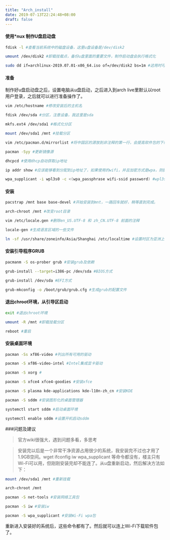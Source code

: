 ```yaml
---
title: "Arch_install"
date: 2019-07-13T22:24:48+08:00
draft: false 
---
```

#### 使用*nux 制作U盘启动盘
```bash
fdisk -l #查看当前系统中的磁盘设备，这里u盘设备是/dev/disk2

umount /dev/disk2 #卸载挂载点，备份u盘里面的重要文件，制作启动盘会执行格式化

sudo dd if=archlinux-2019.07.01-x86_64.iso of=/dev/disk2 bs=1m #这用时可能会比较久，稍等一下
```

#### 准备
制作好u盘启动盘之后，设置电脑从u盘启动，之后进入到arch live里默认以root用户登录，之后就可以进行准备操作了。
```bash
vim /etc/hostname #修改安装后的主机名

fdisk /dev/sda #分区，注意设备，我这里是sda

mkfs.ext4 /dev/sda1 #格式化分区

mount /dev/sda1 /mnt #挂载分区

vim /etc/pacman.d/mirrorlist #将中国区的源放到非注释的第一行，会提高软件包的下载速度，越靠前，优先级越高。

pacman -Syy #更新镜像源

dhcpcd #使用dhcp自动获取ip地址

ip addr show #应该能够看到分配到ip地址了，如果使用的wifi，并且加密方式是wpa，则执行以下命令，连接wifi

wpa_supplicant -i wpl3s0 -c <(wpa_passphrase wifi-ssid password) #wpl3s0 wifi-ssid password 分别是无线网卡名称，wifi名称，wifi密码
```

#### 安装
```bash
pacstrap /mnt base base-devel #开始安装到mnt，一路回车就好，稍等直到完成。

arch-chroot /mnt #改变root目录

vim /etc/locale.gen #删除en_US.UTF-8 和 zh_CN.UTF-8 前面的注释

locale-gen #生成语言区域的一些文件

ln -sf /usr/share/zoneinfo/Asia/Shanghai /etc/localtime #设置时区为亚洲上海的时区(+08:00)
```

#### 安装引导程序GRUB
```bash
pacmanm -S os-prober grub #安装grub及依赖

grub-install --target=i386-pc /dev/sda #BIOS方式

grub-install /dev/sda #EFI方式

grub-mkconfig -o /boot/grub/grub.cfg #生成grub的配置文件
```

#### 退出chroot环境，从引导区启动
```bash
exit #退出chroot环境

umount -R /mnt #卸载挂载分区

reboot #重启
```

#### 安装桌面环境
```bash
pacman -Ss xf86-video #列出所有可用的驱动

pacman -S xf86-video-intel #Intel集成显卡驱动

pacman -S xorg #

pacman -S xfce4 xfce4-goodies #安装xfce

pacman -S plasma kde-applications kde-l10n-zh_cn #安装KDE

pacman -S sddm #安装图形化的桌面管理器

systemctl start sddm #启动桌面环境

systemctl enable sddm #设置开机启动sddm
```

###问题及建议
> 官方wiki很强大，遇到问题多看，多思考

> 安装完以后是一个非常干净资源占用很少的系统，我安装完不过也才用了1.9GB空间。wget ifconfig iw wpa_supplicant 等命令都没有，楼主只有Wi-Fi可以用，但刚刚安装完却不能连了。从u盘重新启动，然后解决方法如下：
```bash
mount /dev/sda1 /mnt #重新挂载

arch-chroot /mnt

pacman -S net-tools #安装网络工具包

pacman -S iw #安装iw

pacman -S wpa_supplicant #安装Wi-Fi wpa包
```
重新进入安装好的系统后，这些命令都有了。然后就可以连上Wi-Fi下载软件包了。
